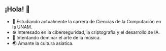 ## ¡Hola! 👋
- 📖 Estudiando actualmente la carrera de Ciencias de la Computación en la UNAM.
- ⚙️ Interesado en la ciberseguridad, la criptografía y el desarrollo de IA.
- 🎻 Intentando dominar el arte de la música.
- 🌏 Amante la cultura asiatica.
